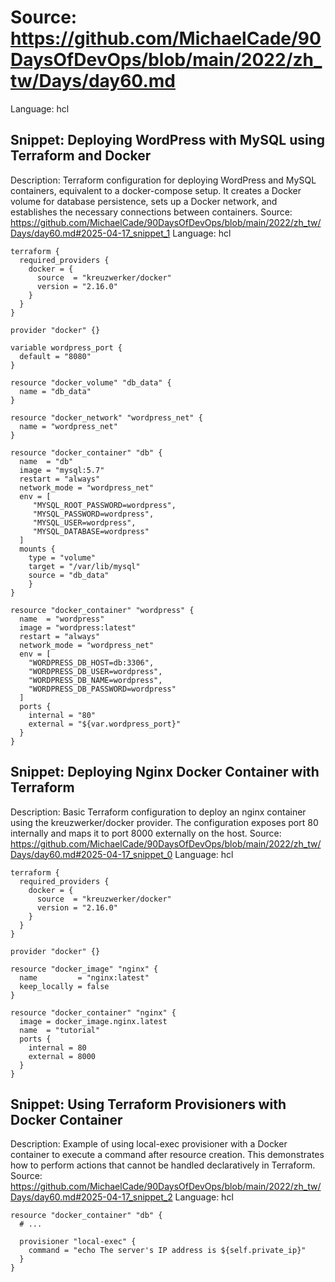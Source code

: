 # Source: https://github.com/MichaelCade/90DaysOfDevOps/blob/main/2022/zh_tw/Days/day60.md
Language: hcl

## Snippet: Deploying WordPress with MySQL using Terraform and Docker
Description: Terraform configuration for deploying WordPress and MySQL containers, equivalent to a docker-compose setup. It creates a Docker volume for database persistence, sets up a Docker network, and establishes the necessary connections between containers.
Source: https://github.com/MichaelCade/90DaysOfDevOps/blob/main/2022/zh_tw/Days/day60.md#2025-04-17_snippet_1
Language: hcl

```hcl
terraform {
  required_providers {
    docker = {
      source  = "kreuzwerker/docker"
      version = "2.16.0"
    }
  }
}

provider "docker" {}

variable wordpress_port {
  default = "8080"
}

resource "docker_volume" "db_data" {
  name = "db_data"
}

resource "docker_network" "wordpress_net" {
  name = "wordpress_net"
}

resource "docker_container" "db" {
  name  = "db"
  image = "mysql:5.7"
  restart = "always"
  network_mode = "wordpress_net"
  env = [
     "MYSQL_ROOT_PASSWORD=wordpress",
     "MYSQL_PASSWORD=wordpress",
     "MYSQL_USER=wordpress",
     "MYSQL_DATABASE=wordpress"
  ]
  mounts {
    type = "volume"
    target = "/var/lib/mysql"
    source = "db_data"
    }
}

resource "docker_container" "wordpress" {
  name  = "wordpress"
  image = "wordpress:latest"
  restart = "always"
  network_mode = "wordpress_net"
  env = [
    "WORDPRESS_DB_HOST=db:3306",
    "WORDPRESS_DB_USER=wordpress",
    "WORDPRESS_DB_NAME=wordpress",
    "WORDPRESS_DB_PASSWORD=wordpress"
  ]
  ports {
    internal = "80"
    external = "${var.wordpress_port}"
  }
}
```

## Snippet: Deploying Nginx Docker Container with Terraform
Description: Basic Terraform configuration to deploy an nginx container using the kreuzwerker/docker provider. The configuration exposes port 80 internally and maps it to port 8000 externally on the host.
Source: https://github.com/MichaelCade/90DaysOfDevOps/blob/main/2022/zh_tw/Days/day60.md#2025-04-17_snippet_0
Language: hcl

```hcl
terraform {
  required_providers {
    docker = {
      source  = "kreuzwerker/docker"
      version = "2.16.0"
    }
  }
}

provider "docker" {}

resource "docker_image" "nginx" {
  name         = "nginx:latest"
  keep_locally = false
}

resource "docker_container" "nginx" {
  image = docker_image.nginx.latest
  name  = "tutorial"
  ports {
    internal = 80
    external = 8000
  }
}
```

## Snippet: Using Terraform Provisioners with Docker Container
Description: Example of using local-exec provisioner with a Docker container to execute a command after resource creation. This demonstrates how to perform actions that cannot be handled declaratively in Terraform.
Source: https://github.com/MichaelCade/90DaysOfDevOps/blob/main/2022/zh_tw/Days/day60.md#2025-04-17_snippet_2
Language: hcl

```hcl
resource "docker_container" "db" {
  # ...

  provisioner "local-exec" {
    command = "echo The server's IP address is ${self.private_ip}"
  }
}
```
